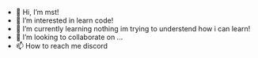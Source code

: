 - 👋 Hi, I’m mst!
- 👀 I’m interested in learn code!
- 🌱 I’m currently learning nothing im trying to understend how i can learn!
- 💞️ I’m looking to collaborate on ...
- 📫 How to reach me discord 

<!---
mstfalcao/mstfalcao is a ✨ special ✨ repository because its `README.md` (this file) appears on your GitHub profile.
You can click the Preview link to take a look at your changes.
--->
